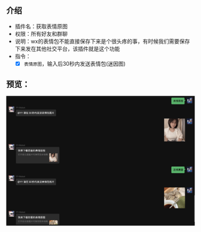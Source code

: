 ## 介绍

* 插件名：获取表情原图
* 权限：所有好友和群聊
* 说明：wx的表情包不能直接保存下来是个很头疼的事，有时候我们需要保存下来发在其他社交平台，该插件就是这个功能
* 指令：
    * [x] `表情原图`，输入后30秒内发送表情包(迷因图)

## 预览：

![img](preview.jpg)
